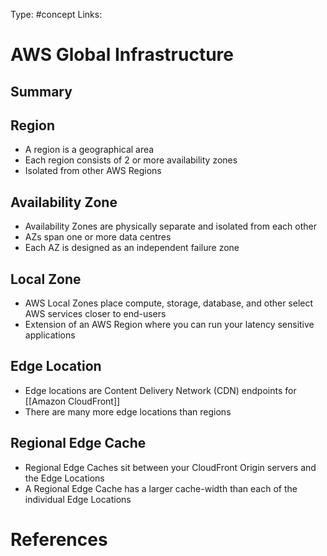 Type: #concept
Links:

# AWS Global Infrastructure

## Summary


## Region
- A region is a geographical area
- Each region consists of 2 or more availability zones
- Isolated from other AWS Regions
## Availability Zone
- Availability Zones are physically separate and isolated from each other
- AZs span one or more data centres
- Each AZ is designed as an independent failure zone
## Local Zone
- AWS Local Zones place compute, storage, database, and other select AWS services closer to end-users
- Extension of an AWS Region where you can run your latency sensitive applications
## Edge Location
- Edge locations are Content Delivery Network (CDN) endpoints for [[Amazon CloudFront]]
- There are many more edge locations than regions
## Regional Edge Cache
- Regional Edge Caches sit between your CloudFront Origin servers and the Edge Locations
- A Regional Edge Cache has a larger cache-width than each of the individual Edge Locations
# References


